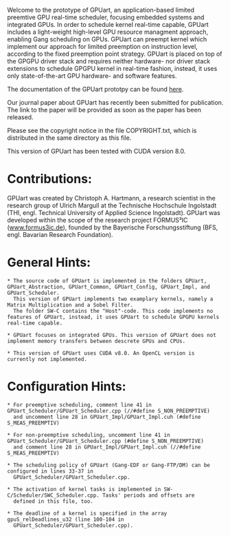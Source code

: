 Welcome to the prototype of GPUart, an application-based limited preemtive GPU real-time scheduler, focusing embedded systems and integrated GPUs.
In order to schedule kernel real-time capable, GPUart includes a light-weight high-level GPU resource managment approach, 
enabling Gang scheduling on GPUs. GPUart can preempt kernel which implement our approach for limited preemption on instruction level,
according to the fixed preemption point strategy.
GPUart is placed on top of the GPGPU driver stack and requires neither hardware- nor driver stack extensions to schedule
GPGPU kernel in real-time fashion, instead, it uses only state-of-the-art GPU hardware- and software features. 

The documentation of the GPUart prototpy can be found [here](https://gpuart.github.io/files.html).

Our journal paper about GPUart has recently been submitted for publication. The link to the paper will be provided as soon as the 
paper has been released. 

Please see the copyright notice in the file COPYRIGHT.txt, which is distributed in the same directory as this file.

This version of GPUart has been tested with CUDA version 8.0.

Contributions:
==============

GPUart was created by Christoph A. Hartmann, a research scientist in the research group of Ulrich Margull at the Technische Hochschule Ingolstadt
(THI, engl. Technical University of Applied Science Ingolstadt). GPUart was developed within the scope of the research project FORMUS³IC (www.formus3ic.de),
founded by the Bayerische Forschungsstiftung (BFS, engl. Bavarian Research Foundation). 


General Hints:
==============

	* The source code of GPUart is implemented in the folders GPUart, GPUart_Abstraction, GPUart_Common, GPUart_Config, GPUart_Impl, and GPUart_Scheduler. 
	  This version of GPUart implements two examplary kernels, namely a Matrix Multiplication and a Sobel Filter. 
	  The folder SW-C contains the "Host"-code. This code implements no features of GPUart, instead, it uses GPUart to schedule GPGPU kernels real-time capable. 

	* GPUart focuses on integrated GPUs. This version of GPUart does not implement memory transfers between descrete GPUs and CPUs.

	* This version of GPUart uses CUDA v8.0. An OpenCL version is currently not implemented.

Configuration Hints:
====================

	* For preemptive scheduling, comment line 41 in GPUart_Scheduler/GPUart_Scheduler.cpp (//#define S_NON_PREEMPTIVE) 
	  and uncomment line 28 in GPUart_Impl/GPUart_Impl.cuh (#define S_MEAS_PREEMPTIV)

	* For non-preemptive scheduling, uncomment line 41 in GPUart_Scheduler/GPUart_Scheduler.cpp (#define S_NON_PREEMPTIVE) 
	  and comment line 28 in GPUart_Impl/GPUart_Impl.cuh (//#define S_MEAS_PREEMPTIV)

	* The scheduling policy of GPUart (Gang-EDF or Gang-FTP/DM) can be configured in lines 33-37 in 
	  GPUart_Scheduler/GPUart_Scheduler.cpp.

	* The activation of kernel tasks is implemented in SW-C/Scheduler/SWC_Scheduler.cpp. Tasks' periods and offsets are 
	  defined in this file, too.

	* The deadline of a kernel is specified in the array gpuS_relDeadlines_u32 (line 100-104 in 
	  GPUart_Scheduler/GPUart_Scheduler.cpp). 

